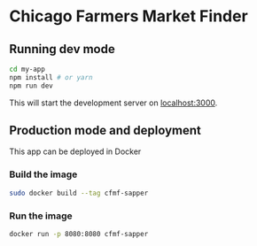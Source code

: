 # Chicago Farmers Market Finder

## Running dev mode

```bash
cd my-app
npm install # or yarn
npm run dev
```

This will start the development server on [localhost:3000](http://localhost:8080). 

## Production mode and deployment

This app can be deployed in Docker

### Build the image

```bash
sudo docker build --tag cfmf-sapper
```

### Run the image

```bash
docker run -p 8080:8080 cfmf-sapper 
```